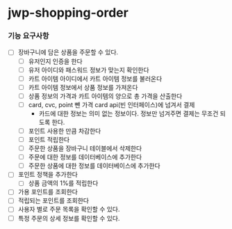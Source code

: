 # jwp-shopping-order

### 기능 요구사항

- [ ] 장바구니에 담은 상품을 주문할 수 있다.
  - [ ] 유저인지 인증을 한다
  - [ ] 유저 아이디와 패스워드 정보가 맞는지 확인한다
  - [ ] 카트 아이템 아이디에서 카트 아이템 정보를 불러온다
  - [ ] 카트 아이템 정보에서 상품 정보를 가져온다
  - [ ] 상품 정보의 가격과 카트 아이템의 양으로 총 가격을 산출한다
  - [ ] card, cvc, point 뺀 가격 card api(빈 인터페이스)에 넘겨서 결제 
    - 카드에 대한 정보는 의미 없는 정보이다. 정보만 넘겨주면 결제는 무조건 되도록 한다.
  - [ ] 포인트 사용한 만큼 차감한다
  - [ ] 포인트 적립한다
  - [ ] 주문한 상품을 장바구니 테이블에서 삭제한다
  - [ ] 주문에 대한 정보를 데이터베이스에 추가한다
  - [ ] 주문한 상품에 대한 정보를 데이터베이스에 추가한다
- [ ] 포인트 정책을 추가한다
  - [ ] 상품 금액의 1%를 적립한다
- [ ] 가용 포인트를 조회한다
- [ ] 적립되는 포인트를 조회한다
- [ ] 사용자 별로 주문 목록을 확인할 수 있다.
- [ ] 특정 주문의 상세 정보를 확인할 수 있다.
